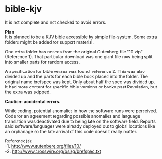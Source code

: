 # bible-kjv
It is not complete and not checked to avoid errors.

**Plan**  
It is planned to be a KJV bible accessible by simple file-system. Some extra folders might be added for support material.  

One extra folder has notices from the original Gutenberg file "10.zip" (Reference 1). That particular download was one giant file now being split into smaller parts for random access.   

A specification for bible verses was found, reference 2. 
This was also divided up and the parts for each bible book placed into the folder. The original name brefspec was kept.
Only about half the spec was divided up. It had more content for specific bible versions or books past Revelation, but the extra was skipped.

**Caution: accidental errors.**  

While coding, potential anomalies in how the software runs were perceived. Code for an agreement regarding possible anomalies and language translation was deactivated due to being late on the software field. Reports said software/languages were already deployed out to global locations like an orphanage so the late arrival of this code doesn't really matter.

Reference(s):  
-1. http://www.gutenberg.org/files/10/   
-2. http://www.crosswire.org/bsisg/brefspec.txt

